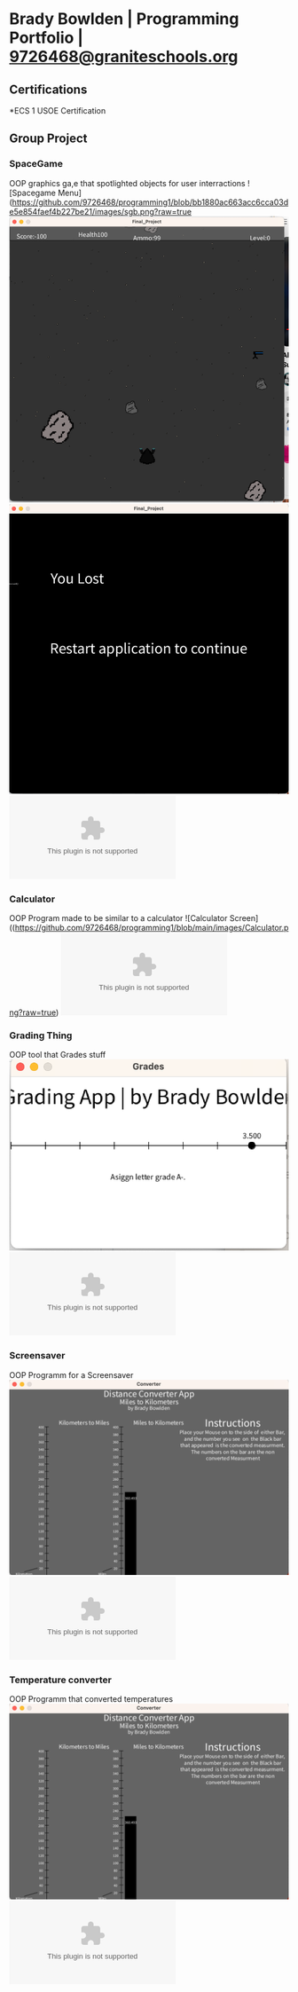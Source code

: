 # Brady Bowlden | Programming Portfolio | 9726468@graniteschools.org

## Certifications
*ECS 1 USOE Certification

## Group Project

### SpaceGame
OOP graphics ga,e that spotlighted objects for user interractions
![Spacegame Menu](https://github.com/9726468/programming1/blob/bb1880ac663acc6cca03de5e854faef4b227be21/images/sgb.png?raw=true
![Spacegame Gameplay](https://github.com/9726468/programming1/blob/3867d69f119a03c8de9abd4a8eb343174010d9fb/images/sgg.png?raw=true)
![spacegame Game Over](https://github.com/9726468/programming1/blob/08ea4170297b78bca1c5dfe681427aaf4ea7ac7c/images/space.png?raw=true)
![Source Code](https://github.com/9726468/programming1/blob/0791d116863ed7c2b20379ee89dc6e6f45cab34d/src/Final_Project.zip)
### Calculator
OOP Program made to be similar to a calculator
![Calculator Screen]((https://github.com/9726468/programming1/blob/main/images/Calculator.png?raw=true)
![Source Code](https://github.com/9726468/programming1/blob/afce0c6764cdaf379bdf0f253bd953e295805d6f/src/Calculator%202.zip)
### Grading Thing
OOP tool that Grades stuff
![Grader](https://github.com/9726468/programming1/blob/d82ead5c3a7f9ce080cb9510be0ea0e4c15ac16d/images/Grades.png?raw=true)
![Source Code](https://github.com/9726468/programming1/blob/ffe88c117895e0449d47de399e20e230639fcf81/src/Calculator%202.zip)
### Screensaver
OOP Programm for a Screensaver
![Screen Saver](https://github.com/9726468/programming1/blob/6349510bd09938387c76068811733ecc423ab060/images/Temp.png?raw=true)
![Source Code](https://github.com/9726468/programming1/blob/7aacd1ee8b1652e952c6705d7f5cf2459305874f/src/screen_saver.zip)
### Temperature converter
OOP Programm that converted temperatures
![Temp Converted](https://github.com/9726468/programming1/blob/072fc406aa58ba1c80bac7d208a727735379e035/images/Temp.png?raw=true)
![Source Code](https://github.com/9726468/programming1/blob/5c3eb9a353710abf9725de08117f6d8e7bf03786/src/Converter.zip)
